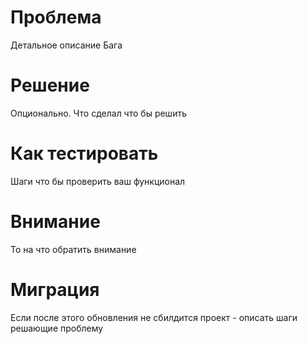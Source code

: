 # Проблема
Детальное описание Бага

# Решение
Опционально. Что сделал что бы решить

# Как тестировать
Шаги что бы проверить ваш функционал

# Внимание
То на что обратить внимание

# Миграция
Если после этого обновления не сбилдится проект - описать шаги решающие проблему

